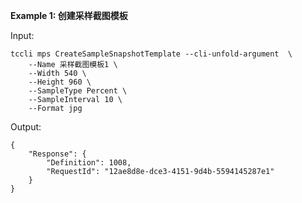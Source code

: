 **Example 1: 创建采样截图模板**



Input: 

```
tccli mps CreateSampleSnapshotTemplate --cli-unfold-argument  \
    --Name 采样截图模板1 \
    --Width 540 \
    --Height 960 \
    --SampleType Percent \
    --SampleInterval 10 \
    --Format jpg
```

Output: 
```
{
    "Response": {
        "Definition": 1008,
        "RequestId": "12ae8d8e-dce3-4151-9d4b-5594145287e1"
    }
}
```

